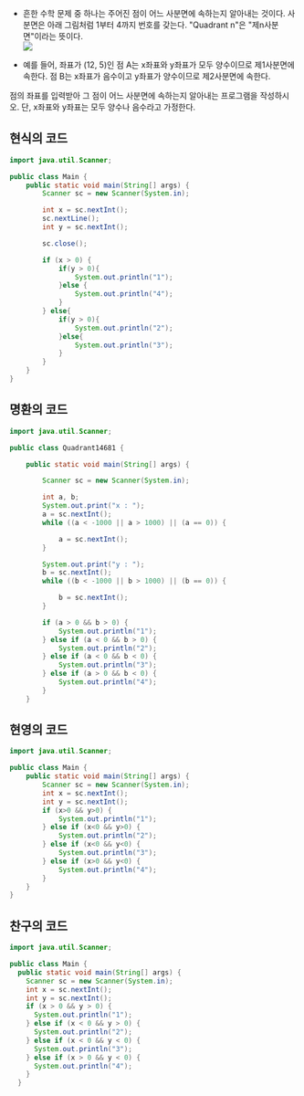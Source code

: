 - 흔한 수학 문제 중 하나는 주어진 점이 어느 사분면에 속하는지 알아내는 것이다.   사분면은 아래 그림처럼 1부터 4까지 번호를 갖는다.   "Quadrant n"은 "제n사분면"이라는 뜻이다.  
![](/images/14681.png)  

- 예를 들어, 좌표가 (12, 5)인 점 A는 x좌표와 y좌표가 모두 양수이므로 제1사분면에 속한다.   점 B는 x좌표가 음수이고 y좌표가 양수이므로 제2사분면에 속한다.  

점의 좌표를 입력받아 그 점이 어느 사분면에 속하는지 알아내는 프로그램을 작성하시오.   단, x좌표와 y좌표는 모두 양수나 음수라고 가정한다.  

## 현식의 코드
```java
import java.util.Scanner;

public class Main {
    public static void main(String[] args) {
        Scanner sc = new Scanner(System.in);

        int x = sc.nextInt();
        sc.nextLine();
        int y = sc.nextInt();

        sc.close();

        if (x > 0) {
            if(y > 0){
                System.out.println("1");
            }else {
                System.out.println("4");
            }
        } else{
            if(y > 0){
                System.out.println("2");
            }else{
                System.out.println("3");
            }
        }
    }
}
```

## 명환의 코드
```java
import java.util.Scanner;

public class Quadrant14681 {

    public static void main(String[] args) {

        Scanner sc = new Scanner(System.in);

        int a, b;
        System.out.print("x : ");
        a = sc.nextInt();
        while ((a < -1000 || a > 1000) || (a == 0)) {

            a = sc.nextInt();
        }

        System.out.print("y : ");
        b = sc.nextInt();
        while ((b < -1000 || b > 1000) || (b == 0)) {

            b = sc.nextInt();
        }

        if (a > 0 && b > 0) {
            System.out.println("1");
        } else if (a < 0 && b > 0) {
            System.out.println("2");
        } else if (a < 0 && b < 0) {
            System.out.println("3");
        } else if (a > 0 && b < 0) {
            System.out.println("4");
        }
    }
```

## 현영의 코드
```java
import java.util.Scanner;

public class Main {
	public static void main(String[] args) {
		Scanner sc = new Scanner(System.in);
		int x = sc.nextInt();
		int y = sc.nextInt();
		if (x>0 && y>0) {
			System.out.println("1");
		} else if (x<0 && y>0) {
			System.out.println("2");
		} else if (x<0 && y<0) {
			System.out.println("3");
		} else if (x>0 && y<0) {
			System.out.println("4");
		}
	}
}
```
## 찬구의 코드
```java
import java.util.Scanner;

public class Main {
  public static void main(String[] args) {
    Scanner sc = new Scanner(System.in);
    int x = sc.nextInt();
    int y = sc.nextInt();
    if (x > 0 && y > 0) {
      System.out.println("1");
    } else if (x < 0 && y > 0) {
      System.out.println("2");
    } else if (x < 0 && y < 0) {
      System.out.println("3");
    } else if (x > 0 && y < 0) {
      System.out.println("4");
    }
  }
  ```